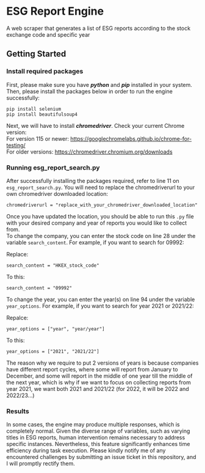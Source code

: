 # ESG Report Engine
A web scraper that generates a list of ESG reports according to the stock exchange code and specific year

## Getting Started
### Install required packages
First, please make sure you have ***python*** and ***pip*** installed in your system. Then, please install the packages below in order to run the engine successfully:
```
pip install selenium
pip install beautifulsoup4
```
Next, we will have to install ***chromedriver***. Check your current Chrome version:<br>
For version 115 or newer: https://googlechromelabs.github.io/chrome-for-testing/ <br>
For older versions: https://chromedriver.chromium.org/downloads

### Running esg_report_search.py
After successfully installing the packages required, refer to line 11 on `esg_report_search.py`. You will need to replace the chromedriverurl to your own chromedriver downloaded location:
```
chromedriverurl = "replace_with_your_chromedriver_downloaded_location"
```
Once you have updated the location, you should be able to run this `.py` file with your desired company and year of reports you would like to collect from. <br>
To change the company, you can enter the stock code on line 28 under the variable `search_content`. For example, if you want to search for 09992: <br>

Replace:
```
search_content = "HKEX_stock_code"
```
To this:
```
search_content = "09992"
```
To change the year, you can enter the year(s) on line 94 under the variable `year_options`. For example, if you want to search for year 2021 or 2021/22: <br>

Repalce:
```
year_options = ["year", "year/year"]
```
To this:
```
year_options = ["2021", "2021/22"]
```
The reason why we require to put 2 versions of years is because companies have different report cycles, where some will report from January to December, and some will report in the middle of one year till the middle of the next year, which is why if we want to focus on collecting reports from year 2021, we want both 2021 and 2021/22 (for 2022, it will be 2022 and 2022/23...)

### Results
In some cases, the engine may produce multiple responses, which is completely normal. Given the diverse range of variables, such as varying titles in ESG reports, human intervention remains necessary to address specific instances. Nevertheless, this feature significantly enhances time efficiency during task execution. Please kindly notify me of any encountered challenges by submitting an issue ticket in this repository, and I will promptly rectify them.
